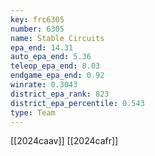 ```yaml
---
key: frc6305
number: 6305
name: Stable Circuits
epa_end: 14.31
auto_epa_end: 5.36
teleop_epa_end: 8.03
endgame_epa_end: 0.92
winrate: 0.3043
district_epa_rank: 823
district_epa_percentile: 0.543
type: Team
---
```

[[2024caav]]
[[2024cafr]]
